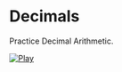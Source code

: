 # Decimals
Practice Decimal Arithmetic.

[![Play](https://repl.it/badge/github/artdsouza/math-games)](https://repl.it/github/artdsouza/math-games)

